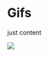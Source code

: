 # Gifs
just content  

![](https://github.com/spacewalrus73/Gifs/blob/master/first_git_of_second_project.gif)
